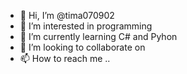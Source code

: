 - 👋 Hi, I’m @tima070902
- 👀 I’m interested in programming
- 🌱 I’m currently learning C# and Pyhon
- 💞️ I’m looking to collaborate on 
- 📫 How to reach me ..

<!---
tima070902/tima070902 is a ✨ special ✨ repository because its `README.md` (this file) appears on your GitHub profile.
You can click the Preview link to take a look at your changes.
--->
